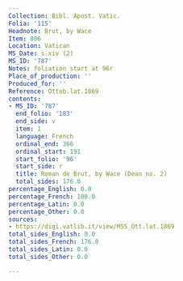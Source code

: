 ```yaml
---
Collection: Bibl. Apost. Vatic.
Folia: '115'
Headnote: Brut, by Wace
Item: 806
Location: Vatican
MS_Date: s.xiv (2)
MS_ID: '787'
Notes: foliation start at 96r
Place_of_production: ''
Produced_for: ''
Reference: Ottob.lat.1869
contents:
- MS_ID: '787'
  end_folio: '183'
  end_side: v
  item: 1
  language: French
  ordinal_end: 366
  ordinal_start: 191
  start_folio: '96'
  start_side: r
  title: Roman de Brut, by Wace (Dean no. 2)
  total_sides: 176.0
percentage_English: 0.0
percentage_French: 100.0
percentage_Latin: 0.0
percentage_Other: 0.0
sources:
- https://digi.vatlib.it/view/MSS_Ott.lat.1869
total_sides_English: 0.0
total_sides_French: 176.0
total_sides_Latin: 0.0
total_sides_Other: 0.0

---
```

